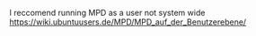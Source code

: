 
I reccomend running MPD as a user not system wide
https://wiki.ubuntuusers.de/MPD/MPD_auf_der_Benutzerebene/
